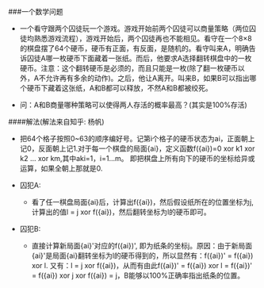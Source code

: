 ###一个数学问题

+ 一个看守跟两个囚徒玩一个游戏。游戏开始前两个囚徒可以商量策略（两位囚徒均熟悉游戏流程），游戏开始后，两个囚徒再也不能相见。看守在一个8×8的棋盘摆了64个硬币，硬币有正面，有反面，是随机的。看守叫来A，明确告诉囚徒A哪一枚硬币下面藏着一张纸。而后，他要求A选择翻转棋盘中的一枚硬币。注意：这个翻转硬币是必须的，而且只能是一枚(除了翻一枚硬币以外，A不允许再有多余的动作)。之后，他让A离开。叫来B，如果B可以指出哪个硬币下藏着这张纸，A和B都可以释放，不然A和B都被绞死。

+ 问：A和B商量哪种策略可以使得两人存活的概率最高？(其实是100%存活)

####解法(解法来自知乎: 杨帆)

+ 把64个格子按照0~63的顺序编好号。记第i个格子的硬币状态为ai，正面朝上记0，反面朝上记1.对于每一个棋盘的局面{ai}，定义函数f({ai})=0 xor k1 xor k2 ... xor km,其中aki=1，i=1...m。 即把棋盘上所有向下的硬币的坐标给异或运算，如果全朝上那就是0. 
+ 囚犯A:
    * 看了任一棋盘局面{ai}后，计算出f({ai})，然后假设纸所在的位置坐标为j, 计算出的值l = j xor f({ai})，然后翻转坐标为l的硬币即可。

+ 囚犯B:
    * 直接计算新局面{ai}'对应的f({ai})', 即为纸条的坐标j。原因：由于新局面{ai}'是局面{ai}翻转坐标为l的硬币得到的，所以显然有：f({ai})' = f({ai}) xor l. 又有：l = j xor f({ai})，从而有由此f({ai})' = f({ai}) xor l = f({ai})' = f({ai}) xor j xor f({ai}) = j，B能够以100%正确率指出纸条的位置。

